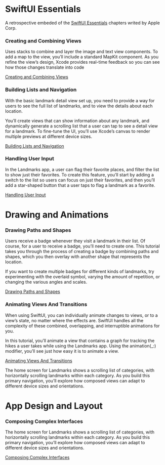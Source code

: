 # SwiftUI Essentials

A retrospective embeded of the [SwiftUI Essentials] chapters writed by Apple Corp.

### Creating and Combining Views

Uses stacks to combine and layer the image and text view components. To add a map to the view, you’ll include a standard MapKit component. As you refine the view’s design, Xcode provides real-time feedback so you can see how those changes translate into code

[Creating and Combining Views]

### Building Lists and Navigation

With the basic landmark detail view set up, you need to provide a way for users to see the full list of landmarks, and to view the details about each location.

You’ll create views that can show information about any landmark, and dynamically generate a scrolling list that a user can tap to see a detail view for a landmark. To fine-tune the UI, you’ll use Xcode’s canvas to render multiple previews at different device sizes.

[Building Lists and Navigation]

### Handling User Input

In the Landmarks app, a user can flag their favorite places, and filter the list to show just their favorites. To create this feature, you’ll start by adding a switch to the list so users can focus on just their favorites, and then you’ll add a star-shaped button that a user taps to flag a landmark as a favorite.

[Handling User Input]

# Drawing and Animations

### Drawing Paths and Shapes

Users receive a badge whenever they visit a landmark in their list. Of course, for a user to receive a badge, you’ll need to create one. This tutorial takes you through the process of creating a badge by combining paths and shapes, which you then overlay with another shape that represents the location.

If you want to create multiple badges for different kinds of landmarks, try experimenting with the overlaid symbol, varying the amount of repetition, or changing the various angles and scales.

[Drawing Paths and Shapes]

### Animating Views And Transitions

When using SwiftUI, you can individually animate changes to views, or to a view’s state, no matter where the effects are. SwiftUI handles all the complexity of these combined, overlapping, and interruptible animations for you.

In this tutorial, you’ll animate a view that contains a graph for tracking the hikes a user takes while using the Landmarks app. Using the animation(_:) modifier, you’ll see just how easy it is to animate a view.

[Animating Views And Transitions]

The home screen for Landmarks shows a scrolling list of categories, with horizontally scrolling landmarks within each category. As you build this primary navigation, you’ll explore how composed views can adapt to different device sizes and orientations.

# App Design and Layout

### Composing Complex Interfaces

The home screen for Landmarks shows a scrolling list of categories, with horizontally scrolling landmarks within each category. As you build this primary navigation, you’ll explore how composed views can adapt to different device sizes and orientations.

[Composing Complex Interfaces]

[SwiftUI Essentials]: <https://developer.apple.com/tutorials/swiftui>
[Creating and Combining Views]: <https://developer.apple.com/tutorials/swiftui/creating-and-combining-views>
[Building Lists and Navigation]: <https://developer.apple.com/tutorials/swiftui/building-lists-and-navigation>
[Handling User Input]: <https://developer.apple.com/tutorials/swiftui/handling-user-input>
[Drawing Paths and Shapes]: <https://developer.apple.com/tutorials/swiftui/drawing-paths-and-shapes>
[Animating Views And Transitions]: <https://developer.apple.com/tutorials/swiftui/animating-views-and-transitions>
[Composing Complex Interfaces]: <https://developer.apple.com/tutorials/swiftui/composing-complex-interfaces>
